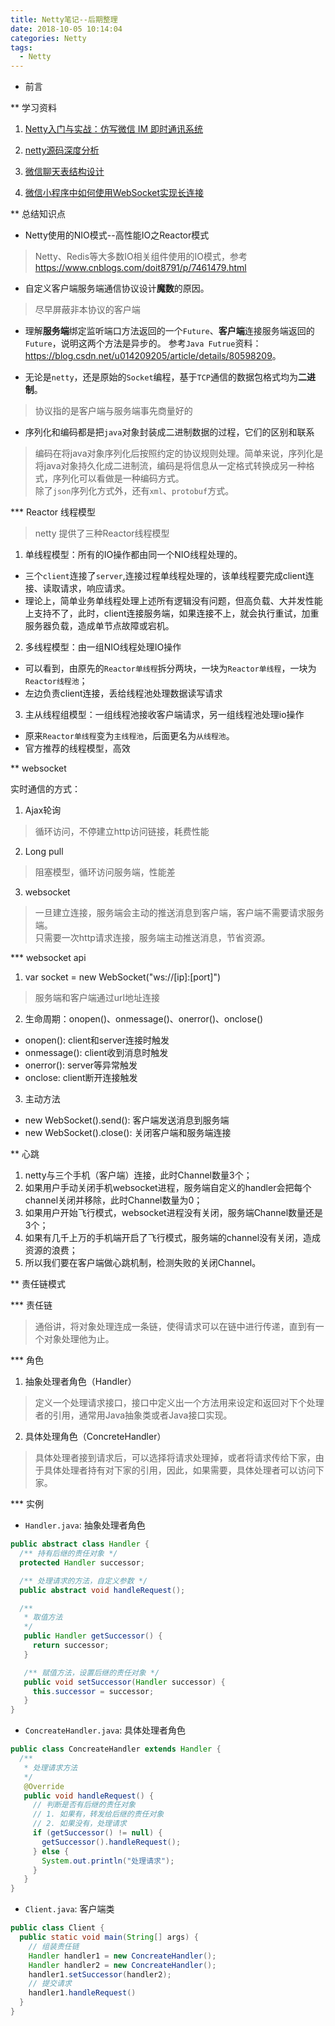```yaml
---
title: Netty笔记--后期整理
date: 2018-10-05 10:14:04
categories: Netty
tags: 
  - Netty
---
```


* 前言  

** 学习资料  

1. [Netty入门与实战：仿写微信 IM 即时通讯系统
](https://juejin.im/book/5b4bc28bf265da0f60130116/section/5b6a1a9cf265da0f87595521)  

2. [netty源码深度分析](https://www.jianshu.com/nb/7981390)  

3. [微信聊天表结构设计](https://wenku.baidu.com/view/b7c83e54ba0d4a7302763acf.html)  

4. [微信小程序中如何使用WebSocket实现长连接](https://www.cnblogs.com/imstudy/p/9224604.html)   



** 总结知识点  

* Netty使用的NIO模式--高性能IO之Reactor模式

> Netty、Redis等大多数IO相关组件使用的IO模式，参考<https://www.cnblogs.com/doit8791/p/7461479.html>  

* 自定义客户端服务端通信协议设计**魔数**的原因。  
> 尽早屏蔽非本协议的客户端

* 理解**服务端**绑定监听端口方法返回的一个``Future``、**客户端**连接服务端返回的``Future``，说明这两个方法是异步的。  参考``Java Futrue``资料：<https://blog.csdn.net/u014209205/article/details/80598209>。  

* 无论是``netty``，还是原始的``Socket``编程，基于``TCP``通信的数据包格式均为**二进制**。  
> 协议指的是客户端与服务端事先商量好的

* 序列化和编码都是把``java``对象封装成二进制数据的过程，它们的区别和联系  
> 编码在将java对象序列化后按照约定的协议规则处理。简单来说，序列化是将java对象持久化成二进制流，编码是将信息从一定格式转换成另一种格式，序列化可以看做是一种编码方式。  
> 除了``json``序列化方式外，还有``xml``、``protobuf``方式。  

*** Reactor 线程模型  
> netty 提供了三种Reactor线程模型

1. 单线程模型：所有的IO操作都由同一个NIO线程处理的。  

  * 三个``client``连接了``server``,连接过程单线程处理的，该单线程要完成client连接、读取请求，响应请求。 
  * 理论上，简单业务单线程处理上述所有逻辑没有问题，但高负载、大并发性能上支持不了，此时，client连接服务端，如果连接不上，就会执行重试，加重服务器负载，造成单节点故障或宕机。  

2. 多线程模型：由一组NIO线程处理IO操作  

  * 可以看到，由原先的``Reactor单线程``拆分两块，一块为``Reactor单线程``，一块为``Reactor线程池``；
  * 左边负责client连接，丢给线程池处理数据读写请求

3. 主从线程组模型：一组线程池接收客户端请求，另一组线程池处理io操作  

  * 原来``Reactor单线程``变为``主线程池``，后面更名为``从线程池``。  
  * 官方推荐的线程模型，高效  

** websocket  

实时通信的方式：  

1. Ajax轮询  
> 循环访问，不停建立http访问链接，耗费性能

2. Long pull  
> 阻塞模型，循环访问服务端，性能差

3. websocket  
> 一旦建立连接，服务端会主动的推送消息到客户端，客户端不需要请求服务端。  
> 只需要一次http请求连接，服务端主动推送消息，节省资源。  

*** websocket api  

1. var socket = new WebSocket("ws://[ip]:[port]")  
> 服务端和客户端通过url地址连接  

2. 生命周期：onopen()、onmessage()、onerror()、onclose()  
  
  * onopen(): client和server连接时触发
  * onmessage(): client收到消息时触发  
  * onerror(): server等异常触发
  * onclose: client断开连接触发  
3. 主动方法  

  * new WebSocket().send(): 客户端发送消息到服务端  
  * new WebSocket().close(): 关闭客户端和服务端连接  

** 心跳  

1. netty与三个手机（客户端）连接，此时Channel数量3个； 
![]()
2. 如果用户手动关闭手机websocket进程，服务端自定义的handler会把每个channel关闭并移除，此时Channel数量为0；  
3. 如果用户开始飞行模式，websocket进程没有关闭，服务端Channel数量还是3个；
![]()
4. 如果有几千上万的手机端开启了飞行模式，服务端的channel没有关闭，造成资源的浪费；  
5. 所以我们要在客户端做心跳机制，检测失败的关闭Channel。  

** 责任链模式  

*** 责任链  

> 通俗讲，将对象处理连成一条链，使得请求可以在链中进行传递，直到有一个对象处理他为止。  

*** 角色  

1. 抽象处理者角色（Handler）  
> 定义一个处理请求接口，接口中定义出一个方法用来设定和返回对下个处理者的引用，通常用Java抽象类或者Java接口实现。  

2. 具体处理角色（ConcreteHandler）  
> 具体处理者接到请求后，可以选择将请求处理掉，或者将请求传给下家，由于具体处理者持有对下家的引用，因此，如果需要，具体处理者可以访问下家。  

*** 实例  

* ``Handler.java``: 抽象处理者角色
```java
public abstract class Handler {
  /** 持有后继的责任对象 */
  protected Handler successor;

  /** 处理请求的方法，自定义参数 */
  public abstract void handleRequest();

  /**
   * 取值方法
   */
   public Handler getSuccessor() {
     return successor;
   }

   /** 赋值方法，设置后继的责任对象 */
   public void setSuccessor(Handler successor) {
     this.successor = successor;
   }
}

```

* ``ConcreateHandler.java``: 具体处理者角色  
```java
public class ConcreateHandler extends Handler {
  /**
   * 处理请求方法
   */
   @Override
   public void handleRequest() {
     // 判断是否有后继的责任对象
     // 1. 如果有，转发给后继的责任对象
     // 2. 如果没有，处理请求
     if (getSuccessor() != null) {
       getSuccessor().handleRequest();
     } else {
       System.out.println("处理请求");
     }
   }
}
```

* ``Client.java``: 客户端类  
```java
public class Client {
  public static void main(String[] args) {
    // 组装责任链
    Handler handler1 = new ConcreateHandler();
    Handler handler2 = new ConcreateHandler();
    handler1.setSuccessor(handler2);
    // 提交请求
    handler1.handleRequest()
  }
}
```
  







